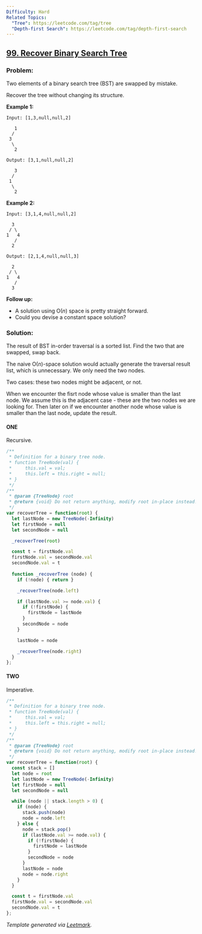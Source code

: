 ```yaml
---
Difficulty: Hard
Related Topics:
  "Tree": https://leetcode.com/tag/tree
  "Depth-first Search": https://leetcode.com/tag/depth-first-search
---
```


## [99. Recover Binary Search Tree](https://leetcode.com/problems/recover-binary-search-tree/description/)

### Problem:

Two elements of a binary search tree (BST) are swapped by mistake.

Recover the tree without changing its structure.

**Example 1:**

```
Input: [1,3,null,null,2]

   1
  /
 3
  \
   2

Output: [3,1,null,null,2]

   3
  /
 1
  \
   2
```

**Example 2:**

```
Input: [3,1,4,null,null,2]

  3
 / \
1   4
   /
  2

Output: [2,1,4,null,null,3]

  2
 / \
1   4
   /
  3
```

**Follow up:**

- A solution using O(*n*) space is pretty straight forward.
- Could you devise a constant space solution?

### Solution:

The result of BST in-order traversal is a sorted list. Find the two that are swapped, swap back.

The naive O(*n*)-space solution would actually generate the traversal result list, which is unnecessary. We only need the two nodes.

Two cases: these two nodes might be adjacent, or not.

When we encounter the fisrt node whose value is smaller than the last node. We assume this is the adjacent case - these are the two nodes we are looking for. Then later on if we encounter another node whose value is smaller than the last node, update the result.

#### ONE

Recursive.

```javascript
/**
 * Definition for a binary tree node.
 * function TreeNode(val) {
 *     this.val = val;
 *     this.left = this.right = null;
 * }
 */
/**
 * @param {TreeNode} root
 * @return {void} Do not return anything, modify root in-place instead.
 */
var recoverTree = function(root) {
  let lastNode = new TreeNode(-Infinity)
  let firstNode = null
  let secondNode = null

  _recoverTree(root)

  const t = firstNode.val
  firstNode.val = secondNode.val
  secondNode.val = t
  
  function _recoverTree (node) {
    if (!node) { return }

    _recoverTree(node.left)

    if (lastNode.val >= node.val) {
      if (!firstNode) {
        firstNode = lastNode
      }
      secondNode = node
    }

    lastNode = node

    _recoverTree(node.right)
  }
};
```

#### TWO

Imperative.

```javascript
/**
 * Definition for a binary tree node.
 * function TreeNode(val) {
 *     this.val = val;
 *     this.left = this.right = null;
 * }
 */
/**
 * @param {TreeNode} root
 * @return {void} Do not return anything, modify root in-place instead.
 */
var recoverTree = function(root) {
  const stack = []
  let node = root
  let lastNode = new TreeNode(-Infinity)
  let firstNode = null
  let secondNode = null

  while (node || stack.length > 0) {
    if (node) {
      stack.push(node)
      node = node.left
    } else {
      node = stack.pop()
      if (lastNode.val >= node.val) {
        if (!firstNode) {
          firstNode = lastNode
        }
        secondNode = node
      }
      lastNode = node
      node = node.right
    }
  }

  const t = firstNode.val
  firstNode.val = secondNode.val
  secondNode.val = t
};
```

*Template generated via [Leetmark](https://github.com/crimx/crx-leetmark).*

